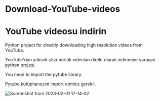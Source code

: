 # Download-YouTube-videos
# YouTube videosu indirin

Python project for directly downloading high resolution videos from YouTube.

YouTube'dan yüksek çözünürlük videoları direkt olarak indirmeye yarayan python projesi.


You need to import the pytube library.

Pytube kütüphanesini import etminiz gerekli.


![Screenshot from 2023-02-01 17-14-02](https://user-images.githubusercontent.com/91431291/216067050-34b522ce-457a-4e77-8633-ebcbf7ef6b53.png)
